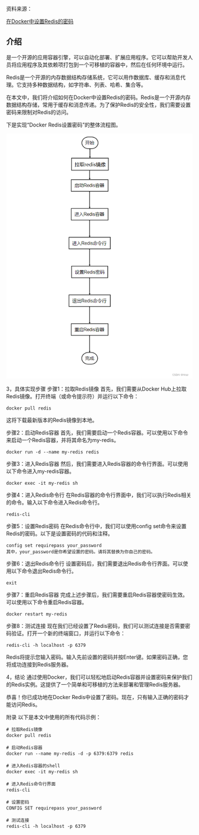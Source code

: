 资料来源：

[在Docker中设置Redis的密码](https://blog.csdn.net/weixin_43025151/article/details/134249421)



## 介绍
是一个开源的应用容器引擎，可以自动化部署、扩展应用程序。它可以帮助开发人员将应用程序及其依赖项打包到一个可移植的容器中，然后在任何环境中运行。

Redis是一个开源的内存数据结构存储系统，它可以用作数据库、缓存和消息代理。它支持多种数据结构，如字符串、列表、哈希、集合等。

在本文中，我们将介绍如何在Docker中设置Redis的密码。Redis是一个开源内存数据结构存储，常用于缓存和消息传递。为了保护Redis的安全性，我们需要设置密码来限制对Redis的访问。


下是实现“Docker Redis设置密码”的整体流程图。

![请添加图片描述](img/d4a5115fa7c340c291a5de8e6b52ba60.png)

3，具体实现步骤
步骤1：拉取Redis镜像
首先，我们需要从Docker Hub上拉取Redis镜像。打开终端（或命令提示符）并运行以下命令：

```
docker pull redis
```

这将下载最新版本的Redis镜像到本地。

步骤2：启动Redis容器
首先，我们需要启动一个Redis容器。可以使用以下命令来启动一个Redis容器，并将其命名为my-redis。

```
docker run -d --name my-redis redis
```

步骤3：进入Redis容器
然后，我们需要进入Redis容器的命令行界面。可以使用以下命令进入my-redis容器。

```
docker exec -it my-redis sh
```

步骤4：进入Redis命令行
在Redis容器的命令行界面中，我们可以执行Redis相关的命令。输入以下命令进入Redis命令行。

```
redis-cli
```

步骤5：设置Redis密码
在Redis命令行中，我们可以使用config set命令来设置Redis的密码。以下是设置密码的代码和注释。

```
config set requirepass your_password
其中，your_password是你希望设置的密码。请将其替换为你自己的密码。
```

步骤6：退出Redis命令行
设置密码后，我们需要退出Redis命令行界面。可以使用以下命令退出Redis命令行。

```
exit
```

步骤7：重启Redis容器
完成上述步骤后，我们需要重启Redis容器使密码生效。可以使用以下命令重启Redis容器。

```
docker restart my-redis
```

步骤8：测试连接
现在我们已经设置了Redis密码，我们可以测试连接是否需要密码验证。打开一个新的终端窗口，并运行以下命令：

```
redis-cli -h localhost -p 6379
```


Redis将提示您输入密码。输入先前设置的密码并按Enter键。如果密码正确，您将成功连接到Redis服务器。

4，结论
通过使用Docker，我们可以轻松地启动Redis容器并设置密码来保护我们的Redis实例。这提供了一个简单和可移植的方法来部署和管理Redis服务器。

恭喜！你已成功地在Docker Redis中设置了密码。现在，只有输入正确的密码才能访问Redis。

附录
以下是本文中使用的所有代码示例：

```
# 拉取Redis镜像
docker pull redis

# 启动Redis容器
docker run --name my-redis -d -p 6379:6379 redis

# 进入Redis容器的shell
docker exec -it my-redis sh

# 进入Redis命令行界面
redis-cli

# 设置密码
CONFIG SET requirepass your_password

# 测试连接
redis-cli -h localhost -p 6379

```

